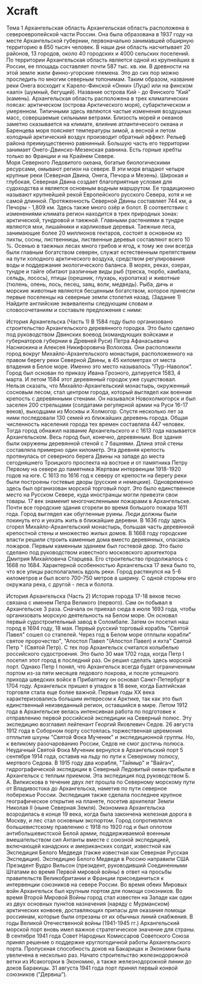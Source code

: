 # Xcraft
Тема 1
Архангельская область
Архангельская область расположена в североевропейской части России. Она была образована в 1937 году на месте Архангельской губернии, первоначально занимавшей обширную территорию в 850 тысяч человек. В наши дни область насчитывает 20 районов, 13 городов, около 40 городских и 4000 сельских поселений.
По территории Архангельская область является одной из крупнейших в России, ее площадь составляет почти 587 тыс. кв. км. 
В древности на этой земле жили финно-угорские племена. Это до сих пор можно проследить по многим северным топонимам. Таким образом, название реки Онега восходит к Карело-Финской «Онни» (Луцк) или на финском «aani» (шумный, бегущий). Название острова Кий - до Финского "Кий" (камень).
Архангельская область расположена в трех климатических поясах: арктическом (острова Арктического моря), субарктическом и умеренном. Типичными здесь являются частые изменения воздушных масс, совершаемые сильными ветрами. Близость морей и океанов заметно сказывается на климате, влияние атлантического океана и Баренцева моря поясняет температуры зимой, а весной и летом холодный арктический воздух производит обратный эффект. 
Рельеф района преимущественно равнинный. Большую часть его территории занимает Онего-Двинско-Мезенская равнина. Есть горные хребты только во Франции и на Крайнем Севере.		
Моря Северного Ледовитого океана, богатые биологическими ресурсами, омывают регион на севере. В эти моря впадают четыре крупные реки (Северная Двина, Онега, Печора и Мезень). Широкая и глубокая, Северная Двина создает благоприятные условия для судоходства и является основным водным маршрутом. Ее традиционно называют крупнейшей рекой Европейского русского Севера, хотя и не самой длинной. Протяженность Северной Двины составляет 744 км, а Печоры - 1,809 км. Здесь также много озёр и болот.
В соответствии с изменениями климата регион находится в трех природных зонах: арктической, тундровой и таежной. Главными растениями в тундре являются мхи, лишайники и карликовые деревья. Таежные леса, занимающие более 20 миллионов гектаров, состоят в основном из пихты, сосны, лиственницы, лиственные деревья составляют всего 10 %. Осенью в таежных лесах много грибов и ягод, к тому же они всегда были главным богатством северян, служат естественным препятствием на пути холодного арктического воздуха, средством регулирования воды и поддержания экологического баланса.
В морях, реках, озерах, тундре и тайге обитают различные виды рыб (треска, тюрбо, камбала, сельдь, лосось), птицы (орешник, глухарь, куропатка) и животные (тюлень, олень, лось, песец, заяц, волк, медведь). Рыба, дичь и морские животные являются бесценным богатством, которое принесли первые поселенцы на северные земли столетия назад.
 (Задание 1) Найдите английские эквиваленты следующим словам и словосочетаниям и составьте предложения с ними:










История Архангельска
(Часть 1)
В 1584 году было организовано строительство Архангельского деревянного городка. Это было сделано под руководством Двинских воевод (командующих войсками и губернаторов губернии в Древней Руси) Петра Афанасьевича Насниокина и Алексея Никифоровича Волохова. Они расположили город вокруг Михайло-Архангельского монастыря, расположенного на правом берегу реки Северной Двины, в 45 километрах от места впадения в Белое море. Именно это место называлось "Пур-Наволок". Город был основан по приказу Ивана Грозного, датируется 1583, 4 марта. И летом 1584 этот деревянный городок уже существовал. Нельзя сказать, что Михайло-Архангельский монастырь, окруженный сосновым лесом, стал центром города, который выглядел как военная крепость с деревянными стенами. Он назывался Новохолмогорск и был заселен 200 стрельцами (солдатами регулярной армии на Руси 16-17 веков), выходцами из Москвы и Холмогор. Спустя несколько лет за ними последовали 130 семей из ближайших деревень города. Общая численность населения города тех времен составляла 447 человек. Тогда город обнажил название Архангельского и с 1613 года называется Архангельском. 
Весь город был, конечно, деревянным. Все здания были окружены деревянной стеной с 7 башнями. Длина этой стены составляла примерно один километр.
Эта древняя крепость протянулась от северного берега Двины на западе до места сегодняшнего Троицкого проспекта на востоке и от памятника Петру Первому на севере до памятника Жертвам интервенции 1918-1920 годов на юге. С 1613 по 1616 год к северу от крепости на берегу реки были построены гостевые дворы (русские и немецкие). Одновременно здесь был организован морской торговый порт. Это было единственное место на Русском Севере, куда иностранцы могли привезти свои товары. 
17 век знаменит многочисленными пожарами в Архангельске. Почти все городские здания сгорели во время большого пожара 1611 года. Город выглядел как обугленные руины. Люди должны были покинуть его и уехать жить в ближайшие деревни. В 1636 году здесь сгорел Михайло-Архангельский монастырь, большая часть деревянной крепостной стены и множество жилых домов. В 1668 году городские власти решили строить каменные дома вместо деревянных, опасаясь пожаров. Первым каменным зданием был гостевой двор. Это было сделано под руководством известного московского архитектора Дмитрия Михайловича Старцева. Его строительство продолжалось с 1668 по 1684.
Характерной особенностью Архангельска 17 века было то, что все улицы располагались вдоль реки. Город растянулся на 5-6 километров и был всего 700-750 метров в ширину. С одной стороны его окружала река, с другой - леса и болота.












История Архангельска
(Часть 2)
История города 17-18 веков тесно связана с именем Петра Великого (первого). Сам он побывал в Архангельске 3 раза. Сначала он приехал сюда в июле 1693 года, чтобы организовать морскую деятельность на Белом море. Он основал первый судостроительный завод в Соломбале. Затем он посетил наш город в 1694 году, 18 мая. Первый русский торговый корабль "Святой Павел" сошел со стапелей. Через год в Белом море отплыли корабли" святое пророчество", "Апостол Павел "(Апостол Павел) и яхта" Святой Петр " (Святой Петр). С тех пор Архангельск считался колыбелью российского судостроения. Это было 30 мая 1702 года, когда Петр I посетил этот город в последний раз. Он решил сделать здесь морской порт. Однако Петр I понял, что Архангельск всегда будет ограниченным портом из-за пяти месяцев ледового покрова, и после успешного прихода шведских войск в Прибалтику он основал Санкт-Петербург в 1704 году. Архангельск пришел в упадок в 18 веке, когда Балтийская торговля стала еще более важной. 
Первые годы ХХ века характеризовались большим интересом к Арктике, так как это был единственный неизведанный регион, оставшийся в мире. Летом 1912 года в Архангельске велась интенсивная работа по подготовке к отправлению первой российской экспедиции на Северный полюс. Эту экспедицию возглавил лейтенант Георгий Яковлевич Седов. 26 августа 1912 года в Соборном порту состоялась торжественная церемония отплытия шхуны "Святой Фока Мученик" и экспедиционной группы. Но, к великому разочарованию России, Седов не смог достичь полюса. Неудачный Святой Фока Мученик  вернулся в Архангельский порт 5 сентября 1914 года, оставив на льду по пути к Северному полюсу, мертвого Седова.
В 1915 году два корабля, "Таймыр" и "Вайгач", гидрографической экспедиции в Северный Ледовитый океан прибыли в Архангельск с теплым приемом. Эта экспедиция под руководством Б. А. Вилкискова в течение двух лет прошла по Северному морскому пути от Владивостока до Архангельска, наметив по пути северное побережье России. Экспедиция также сделала последнее крупное географическое открытие на планете, посетив архипелаг Земли Николая II (ныне Северная Земля).
Экономика Архангельска возродилась в конце 19 века, когда была закончена железная дорога в Москву, и лес стал основным экспортом. Город сопротивлялся большевистскому правлению с 1918 по 1920 год и был оплотом антибольшевистской Белой армии, поддерживаемой военным вмешательством сил Антанты вместе с союзной экспедицией, включающей канадских и американских солдат, известной как Экспедиция Белого Медведя (также известная как Северная Русская Экспедиция). Экспедицию Белого Медведя в Россию направили США Президент Вудро Вильсон (президент, руководивший Соединенными Штатами во время Первой мировой войны) в ответ на просьбы правительств Великобритании и Франции присоединиться к интервенции союзников на севере России.
Во время обеих Мировых войн Архангельск был крупным портом для помощи союзников. Во время Второй Мировой Войны город стал известен на Западе как один из двух основных пунктов назначения (наряду с Мурманском) арктических конвоев, доставляющих припасы для оказания помощи россиянам, которые были отрезаны от их обычных линий снабжения. В годы Великой Отечественной войны (1941-1945 гг.) Архангельский морской порт вновь имел важное стратегическое значение для страны. В сентябре 1941 года Совет Народных Комиссаров Советского Союза принял решение о поддержке круглогодичной работы Архангельского порта. Пропускная способность доков на Бакарицах и Экономии была увеличена в несколько раз. Начато строительство железнодорожной ветки из Исакогорки в Экономию, а также железнодорожной линии до доков Баракицы. 31 августа 1941 года порт принял первый конвой союзников ("Дервиш”).
